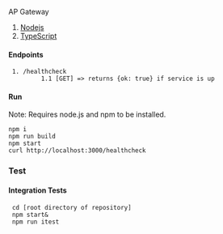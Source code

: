 AP Gateway

1. [Nodejs](https://nodejs.org/en/)
2. [TypeScript](http://www.typescriptlang.org/)

#### Endpoints
     1. /healthcheck
             1.1 [GET] => returns {ok: true} if service is up

#### Run 
 Note: Requires node.js and npm to be installed.

    npm i
    npm run build
    npm start
    curl http://localhost:3000/healthcheck

### Test

#### Integration Tests
     cd [root directory of repository]
     npm start&
     npm run itest

